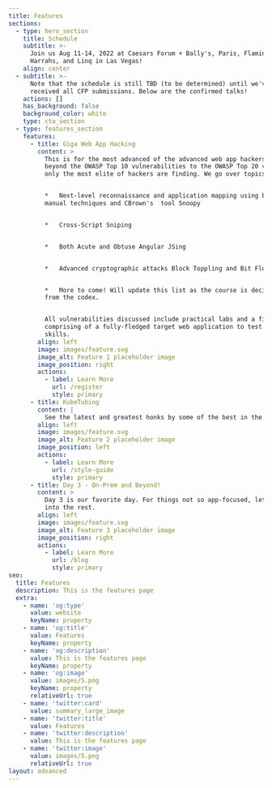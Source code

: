 ```yaml
---
title: Features
sections:
  - type: hero_section
    title: Schedule
    subtitle: >-
      Join us Aug 11-14, 2022 at Caesars Forum + Bally's, Paris, Flamingo,
      Harrahs, and Linq in Las Vegas!
    align: center
  - subtitle: >-
      Note that the schedule is still TBD (to be determined) until we've
      received all CFP submissions. Below are the confirmed talks!
    actions: []
    has_background: false
    background_color: white
    type: cta_section
  - type: features_section
    features:
      - title: Giga Web App Hacking
        content: >
          This is for the most advanced of the advanced web app hackers. Go
          beyond the OWASP Top 10 vulnerabilities to the OWASP Top 20 vulns that
          only the most elite of hackers are finding. We go over topics like:


          *   Next-level reconnaissance and application mapping using both
          manual techniques and CBrown's  tool Snoopy


          *   Cross-Script Sniping


          *   Both Acute and Obtuse Angular JSing


          *   Advanced cryptographic attacks Block Toppling and Bit Flopping


          *   More to come! Will update this list as the course is deciphered
          from the codex.


          All vulnerabilities discussed include practical labs and a final exam
          comprising of a fully-fledged target web application to test your
          skills. 
        align: left
        image: images/feature.svg
        image_alt: Feature 1 placeholder image
        image_position: right
        actions:
          - label: Learn More
            url: /register
            style: primary
      - title: KubeTubing
        content: |
          See the latest and greatest honks by some of the best in the industry.
        align: left
        image: images/feature.svg
        image_alt: Feature 2 placeholder image
        image_position: left
        actions:
          - label: Learn More
            url: /style-guide
            style: primary
      - title: Day 3 - On-Prem and Beyond!
        content: >
          Day 3 is our favorite day. For things not so app-focused, let's dive
          into the rest.
        align: left
        image: images/feature.svg
        image_alt: Feature 3 placeholder image
        image_position: right
        actions:
          - label: Learn More
            url: /blog
            style: primary
seo:
  title: Features
  description: This is the features page
  extra:
    - name: 'og:type'
      value: website
      keyName: property
    - name: 'og:title'
      value: Features
      keyName: property
    - name: 'og:description'
      value: This is the features page
      keyName: property
    - name: 'og:image'
      value: images/5.png
      keyName: property
      relativeUrl: true
    - name: 'twitter:card'
      value: summary_large_image
    - name: 'twitter:title'
      value: Features
    - name: 'twitter:description'
      value: This is the features page
    - name: 'twitter:image'
      value: images/5.png
      relativeUrl: true
layout: advanced
---
```

